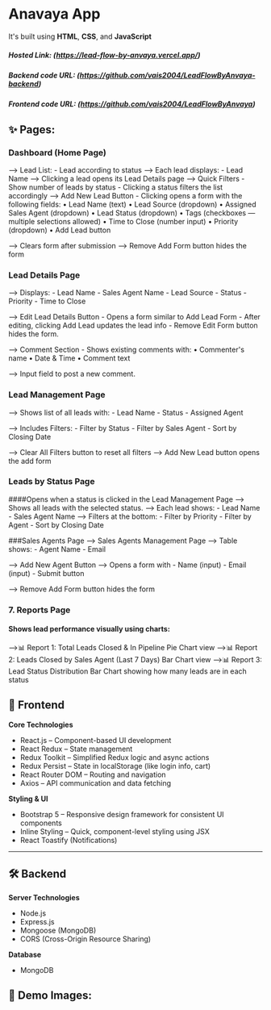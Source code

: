 # Anavaya App
It's built using **HTML**, **CSS**, and **JavaScript**

##### Hosted Link: (https://lead-flow-by-anvaya.vercel.app/)
 
##### Backend code URL: (https://github.com/vais2004/LeadFlowByAnvaya-backend)

##### Frontend code URL: (https://github.com/vais2004/LeadFlowByAnvaya)


## ✨ Pages:

### Dashboard (Home Page)
--> Lead List:
      - Lead according to status
--> Each lead displays: 
      - Lead Name
--> Clicking a lead opens its Lead Details page
--> Quick Filters
      - Show number of leads by status
      - Clicking a status filters the list accordingly
--> Add New Lead Button
      - Clicking opens a form with the following fields:
          • Lead Name (text)
          • Lead Source (dropdown)
          • Assigned Sales Agent (dropdown)
          • Lead Status (dropdown)
          • Tags (checkboxes — multiple selections allowed)
          • Time to Close (number input)
          • Priority (dropdown)
          • Add Lead button
          
--> Clears form after submission
--> Remove Add Form button hides the form
          
### Lead Details Page
--> Displays:
    - Lead Name
    - Sales Agent Name
    - Lead Source
    - Status
    - Priority
    - Time to Close

--> Edit Lead Details Button
    - Opens a form similar to Add Lead Form
    - After editing, clicking Add Lead updates the lead info
    - Remove Edit Form button hides the form.

--> Comment Section
    - Shows existing comments with:
       • Commenter's name
       • Date & Time
       • Comment text

--> Input field to post a new comment.

### Lead Management Page

--> Shows list of all leads with:
     - Lead Name
     - Status
     - Assigned Agent

--> Includes Filters:
     - Filter by Status
     - Filter by Sales Agent
     - Sort by Closing Date

--> Clear All Filters button to reset all filters
--> Add New Lead button opens the add form

### Leads by Status Page
####Opens when a status is clicked in the Lead Management Page
--> Shows all leads with the selected status.
--> Each lead shows:
      - Lead Name
      - Sales Agent Name
--> Filters at the bottom:
      - Filter by Priority
      - Filter by Agent
      - Sort by Closing Date

###Sales Agents Page
--> Sales Agents Management Page
--> Table shows:
      - Agent Name
      - Email
      
--> Add New Agent Button
--> Opens a form with
      - Name (input)
      - Email (input)
      - Submit button

--> Remove Add Form button hides the form

###  7. Reports Page
#### Shows lead performance visually using charts:
-->📊 Report 1: Total Leads Closed & In Pipeline
Pie Chart view
-->📊 Report 2: Leads Closed by Sales Agent (Last 7 Days)
Bar Chart view
-->📊 Report 3: Lead Status Distribution
Bar Chart showing how many leads are in each status






## 🎨 Frontend

**Core Technologies**
- React.js – Component-based UI development
- React Redux – State management
- Redux Toolkit – Simplified Redux logic and async actions
- Redux Persist – State in localStorage (like login info, cart)
- React Router DOM – Routing and navigation
- Axios – API communication and data fetching

**Styling & UI**
- Bootstrap 5 – Responsive design framework for consistent UI components
- Inline Styling – Quick, component-level styling using JSX
- React Toastify (Notifications)
---

## 🛠️ Backend

**Server Technologies**
- Node.js
- Express.js
- Mongoose (MongoDB)
- CORS (Cross-Origin Resource Sharing)

**Database**
- MongoDB

## 📸 Demo Images:

